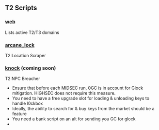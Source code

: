 ## T2 Scripts

### [web](https://github.com/notarikon-nz/hackmud/blob/main/t2/web.js)

Lists active T2/T3 domains

### [arcane_lock](https://github.com/notarikon-nz/hackmud/blob/main/t2/arcane_lock.js)

T2 Location Scraper

### [knock](https://github.com/notarikon-nz/hackmud/blob/main/t2/knock.js) (coming soon)

T2 NPC Breacher

* Ensure that before each MIDSEC run, 0GC is in account for Glock mitigation. HIGHSEC does not require this measure.
* You need to have a free upgrade slot for loading & unloading keys to handle l0ckbox
* Ideally, the ability to search for & buy keys from the market should be a feature
* You need a bank script on an alt for sending you GC for glock
* 
